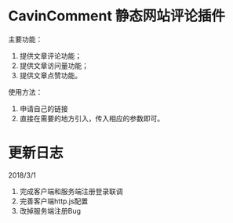 # CavinComment 静态网站评论插件

主要功能：
1. 提供文章评论功能；
2. 提供文章访问量功能；
3. 提供文章点赞功能。

使用方法：
1. 申请自己的链接
2. 直接在需要的地方引入，传入相应的参数即可。

# 更新日志
2018/3/1
1. 完成客户端和服务端注册登录联调
2. 完善客户端http.js配置
3. 改掉服务端注册Bug
